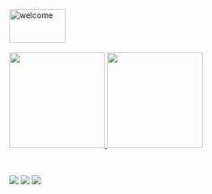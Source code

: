 <div style="vertical-align:middle">
  <img alt="welcome" height="60" width="100"  src="https://media.giphy.com/media/xFkgeu7dhfgqqxJqmj/giphy.gif">
</div>

<br>

<div align="left">
  <a href="https://github.com/carlosbaldim">
  <img height="170em" src="https://github-readme-stats.vercel.app/api?username=carlosbaldim&show_icons=true&theme=merko&include_all_commits=true&count_private=true"/>
  <img height="170em" src="https://github-readme-stats.vercel.app/api/top-langs/?username=carlosbaldim&layout=compact&langs_count=7&theme=merko"/>
</div>

  <div style="display: inline_block"><br>
<!--  <img align="center" alt="csharp" height="80" width="80" src="https://th.bing.com/th/id/OIP.Z1kI0lXdOBTGUPAUfkPBkQHaHa?pid=ImgDet&rs=1">
  <img align="center" alt="dotnet" height="60" width="80" src="https://cdn.jsdelivr.net/gh/devicons/devicon/icons/dotnetcore/dotnetcore-original.svg">
  <img align="center" alt="dotnetCore" height="60" width="80" src="https://cdn.jsdelivr.net/gh/devicons/devicon/icons/dotnetcore/dotnetcore-original.svg">
  <img align="center" alt="html" height="60" width="80" src="https://cdn.jsdelivr.net/gh/devicons/devicon/icons/dotnetcore/dotnetcore-original.svg">
  <img align="center" alt="css" height="60" width="80" src="https://cdn.jsdelivr.net/gh/devicons/devicon/icons/dotnetcore/dotnetcore-original.svg">
  <img align="center" alt="javascript" height="60" width="80" src="https://cdn.jsdelivr.net/gh/devicons/devicon/icons/dotnetcore/dotnetcore-original.svg">
</div> -->

  ##

<div> 
  <a href=# target="_blank"><img src="https://img.shields.io/badge/YouTube-FF0000?style=for-the-badge&logo=youtube&logoColor=white" target="_blank"></a>
  <a href = "mailto:carlosbaldim@gmail.com"><img src="https://img.shields.io/badge/-Gmail-%23333?style=for-the-badge&logo=gmail&logoColor=white" target="_blank"></a>
  <a href="https://www.linkedin.com/in/carlosbaldim/" target="_blank"><img src="https://img.shields.io/badge/-LinkedIn-%230077B5?style=for-the-badge&logo=linkedin&logoColor=white" target="_blank"></a>  
</div>
  
  <div>
      
   <div>
